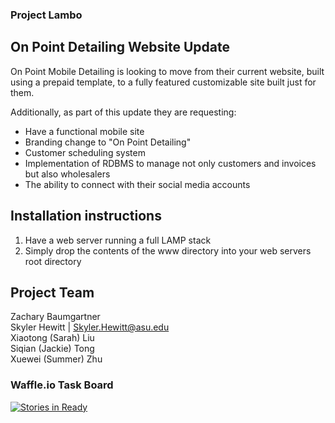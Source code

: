 ### Project Lambo

## On Point Detailing Website Update

On Point Mobile Detailing is looking to move from their current website, built using a prepaid template, to a fully featured customizable site built just for them.

Additionally, as part of this update they are requesting:
- Have a functional mobile site
- Branding change to "On Point Detailing"
- Customer scheduling system
- Implementation of RDBMS to manage not only customers and invoices but also wholesalers
- The ability to connect with their social media accounts

## Installation instructions

1. Have a web server running a full LAMP stack
2. Simply drop the contents of the www directory into your web servers root directory


## Project Team

Zachary Baumgartner  
Skyler Hewitt | Skyler.Hewitt@asu.edu  
Xiaotong (Sarah) Liu  
Siqian (Jackie) Tong  
Xuewei (Summer) Zhu

 
### Waffle.io Task Board

[![Stories in Ready](https://badge.waffle.io/asu-cis-capstone/lambo.svg?label=ready&title=Ready)](http://waffle.io/asu-cis-capstone/lambo)
